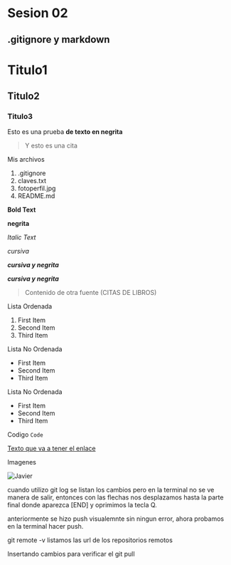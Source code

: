 # Sesion 02
## .gitignore y markdown


# Titulo1
## Titulo2
### Titulo3

Esto es una prueba **de texto en negrita**

> Y esto es una cita

Mis archivos
1. .gitignore
2. claves.txt
3. fotoperfil.jpg
4. README.md

**Bold Text**

__negrita__

*Italic Text*

_cursiva_

***cursiva y negrita***

___cursiva y negrita___

> Contenido de otra fuente (CITAS DE LIBROS)

Lista Ordenada
1. First Item
2. Second Item
3. Third Item

Lista No Ordenada
- First Item
- Second Item
- Third Item

Lista No Ordenada
* First Item
* Second Item
* Third Item

Codigo `Code`


[Texto que va a tener el enlace](https://miruta.com)

Imagenes

![Javier](./fotoperfil.jpg)

cuando utilizo git log se listan los cambios pero en la terminal no se ve manera de salir,
entonces con las flechas nos desplazamos hasta la parte final donde aparezca [END] y oprimimos la tecla Q.

anteriormente se hizo push visualemnte sin ningun error, ahora probamos en la terminal hacer push.

git remote -v listamos las url de los repositorios remotos

Insertando cambios para verificar el git pull